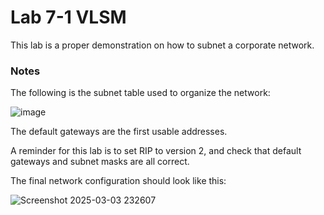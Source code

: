# Lab 7-1 VLSM

This lab is a proper demonstration on how to subnet a corporate network.

### Notes

The following is the subnet table used to organize the network:


![image](https://github.com/user-attachments/assets/ec579bf8-14ec-40c5-ad09-9a087f3a4678)


The default gateways are the first usable addresses.

A reminder for this lab is to set RIP to version 2, and check that default gateways and subnet masks are all correct.


The final network configuration should look like this:


![Screenshot 2025-03-03 232607](https://github.com/user-attachments/assets/dcb1f57f-dd48-4869-a365-f93c67b681bd)
